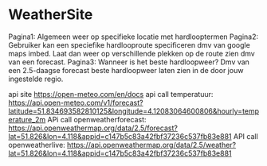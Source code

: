 # WeatherSite

Pagina1: Algemeen weer op specifieke locatie met hardlooptermen
Pagina2: Gebruiker kan een speciefike hardlooproute specificeren dmv van google maps imbed. Laat dan weer op verschillende plekken op de route zien dmv van een forecast. 
Pagina3: Wanneer is het beste hardloopweer? Dmv van een 2.5-daagse forecast beste hardloopweer laten zien in de door jouw ingestelde regio.


api site https://open-meteo.com/en/docs
api call temperatuur: https://api.open-meteo.com/v1/forecast?latitude=51.834693582810125&longitude=4.12083064600806&hourly=temperature_2m
APi call openweatherforecast: https://api.openweathermap.org/data/2.5/forecast?lat=51.826&lon=4.118&appid=c147b5c83a42fbf37236c537fb83e881
API call openweatherlive: https://api.openweathermap.org/data/2.5/weather?lat=51.826&lon=4.118&appid=c147b5c83a42fbf37236c537fb83e881